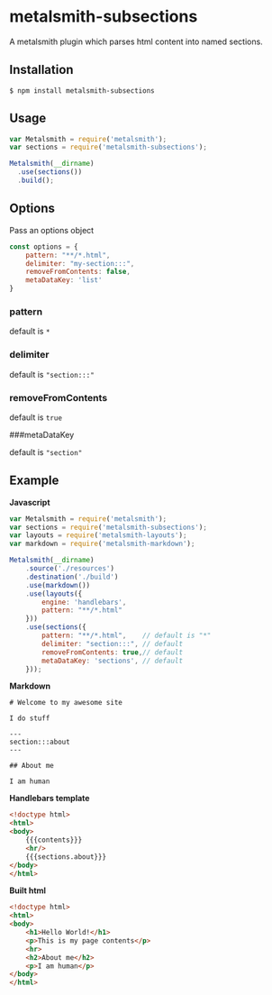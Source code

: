 # metalsmith-subsections

A metalsmith plugin which parses html content into named sections.

## Installation

    $ npm install metalsmith-subsections

## Usage

```js
var Metalsmith = require('metalsmith');
var sections = require('metalsmith-subsections');

Metalsmith(__dirname)
  .use(sections())
  .build();
```

## Options

Pass an options object

```js
const options = {
    pattern: "**/*.html",
    delimiter: "my-section:::",
    removeFromContents: false,
    metaDataKey: 'list'
}
```

### pattern

default is `*`

### delimiter

default is `"section:::"`

### removeFromContents

default is `true`

###metaDataKey

default is `"section"`

## Example

**Javascript**
```js
var Metalsmith = require('metalsmith');
var sections = require('metalsmith-subsections');
var layouts = require('metalsmith-layouts');
var markdown = require('metalsmith-markdown');

Metalsmith(__dirname)
    .source('./resources')
    .destination('./build')
    .use(markdown())
    .use(layouts({
        engine: 'handlebars',
        pattern: "**/*.html"
    }))
    .use(sections({
        pattern: "**/*.html",    // default is "*"
        delimiter: "section:::", // default
        removeFromContents: true,// default
        metaDataKey: 'sections', // default
    }));
```

**Markdown**
```
# Welcome to my awesome site

I do stuff

---
section:::about
---

## About me

I am human
```

**Handlebars template**
```html
<!doctype html>
<html>
<body>
    {{{contents}}}
    <hr/>
    {{{sections.about}}}
</body>
</html>

```

**Built html**
```html
<!doctype html>
<html>
<body>
    <h1>Hello World!</h1>
    <p>This is my page contents</p>
    <hr>
    <h2>About me</h2>
    <p>I am human</p>
</body>
</html>
```